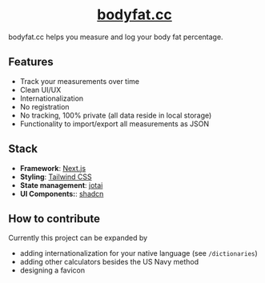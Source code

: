 <h1 align="center"><a href="https://bodyfat.cc">bodyfat.cc</a></h1>

bodyfat.cc helps you measure and log your body fat percentage.

## Features

- Track your measurements over time
- Clean UI/UX
- Internationalization
- No registration
- No tracking, 100% private (all data reside in local storage)
- Functionality to import/export all measurements as JSON

## Stack

- **Framework**: <a href="https://nextjs.org">Next.js</a>
- **Styling**: <a href="https://tailwindcss.com/">Tailwind CSS</a>
- **State management**: <a href="https://jotai.org/">jotai</a>
- **UI Components:**: <a href="https://ui.shadcn.com">shadcn</a>

## How to contribute

Currently this project can be expanded by

- adding internationalization for your native language (see `/dictionaries`)
- adding other calculators besides the US Navy method
- designing a favicon
